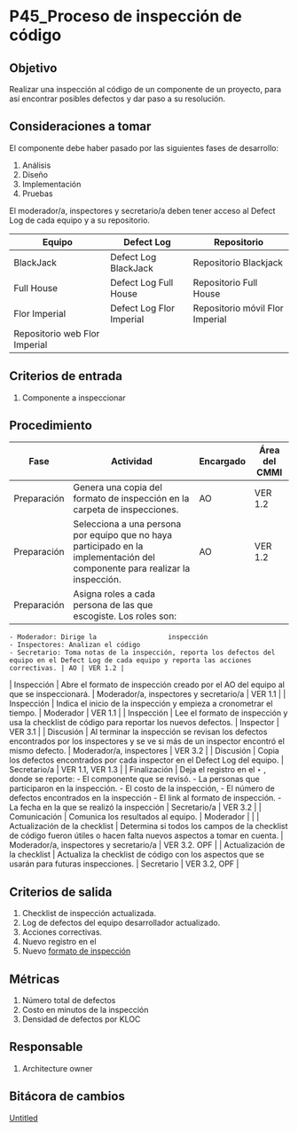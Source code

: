 # P45_Proceso de inspección de código

## Objetivo[](https://ace-software-development.github.io/Manual-de-Operaciones/docs/Plantillas/PL03_Creaci%C3%B3n%20de%20Procesos#objetivo)

Realizar una inspección al código de un componente de un proyecto, para así encontrar posibles defectos y dar paso a su resolución.

## **Consideraciones a tomar**

El componente debe haber pasado por las siguientes fases de desarrollo:

1. Análisis
2. Diseño
3. Implementación
4. Pruebas

El moderador/a, inspectores y secretario/a deben tener acceso al Defect Log de cada equipo y a su repositorio.

| Equipo | Defect Log | Repositorio |
| --- | --- | --- |
| BlackJack | Defect Log BlackJack | Repositorio Blackjack |
| Full House | Defect Log Full House | Repositorio Full House |
| Flor Imperial | Defect Log Flor Imperial | Repositorio móvil Flor Imperial
Repositorio web Flor Imperial |

## **Criterios de entrada**

1. Componente a inspeccionar

## **Procedimiento**

| Fase | Actividad  | Encargado  | Área del CMMI |
| --- | --- | --- | --- |
| Preparación | Genera una copia del formato de inspección en la carpeta de inspecciones. | AO | VER 1.2 |
| Preparación | Selecciona a una persona por equipo que no haya participado en la implementación del componente para realizar la inspección. | AO | VER 1.2 |
| Preparación  | Asigna roles a cada persona de las que escogiste. Los roles son: 
    - Moderador: Dirige la                  inspección
    - Inspectores: Analizan el código
    - Secretario: Toma notas de la inspección, reporta los defectos del equipo en el Defect Log de cada equipo y reporta las acciones correctivas. | AO | VER 1.2 |
| Inspección | Abre el formato de inspección creado por el AO del equipo al que se inspeccionará. | Moderador/a, inspectores y secretario/a | VER 1.1 |
| Inspección | Indica el inicio de la inspección y empieza a cronometrar el tiempo. | Moderador | VER 1.1 |
| Inspección | Lee el formato de inspección y usa la checklist de código para reportar los nuevos defectos. | Inspector | VER 3.1 |
| Discusión  | Al terminar la inspección se revisan los defectos encontrados por los inspectores y se ve si más de un inspector encontró el mismo defecto. | Moderador/a, inspectores | VER 3.2 |
| Discusión | Copia los defectos encontrados por cada inspector en el Defect Log del equipo.  | Secretario/a | VER 1.1, VER 1.3 |
| Finalización | Deja el registro en el ‣ , donde se reporte:
    - El componente que se revisó. 
    - La personas que participaron en la inspección.
    - El costo de la inspección,
    - El número de defectos encontrados en la inspección
    - El link al formato de inspección. 
    - La fecha en la que se realizó la inspección  | Secretario/a | VER 3.2 |
| Comunicación | Comunica los resultados al equipo. | Moderador |  |
| Actualización de la checklist | Determina si todos los campos de la checklist de código fueron útiles o hacen falta nuevos aspectos a tomar en cuenta. | Moderador/a, inspectores y secretario/a | VER 3.2. OPF |
| Actualización de la checklist | Actualiza la checklist de código con los aspectos que se usarán para futuras inspecciones.  | Secretario | VER 3.2, OPF |

## **Criterios de salida**

1. Checklist de inspección actualizada.
2. Log de defectos del equipo desarrollador actualizado.
3. Acciones correctivas.
4. Nuevo registro en el [](../../Log%20de%20inspecciones%20fd4602cc1cdc4cbcaad14c24a810a4cc.csv) 
5. Nuevo  [formato de inspección](https://docs.google.com/spreadsheets/d/11FFdJXF6vc_Tg0CcchvbWvLiBh8K0CibRki52i5AJMA/edit#gid=0) 

## **Métricas**

1. Número total de defectos
2. Costo en minutos de la inspección
3. Densidad de defectos por KLOC

## **Responsable**

1. Architecture owner

## Bitácora de cambios

[Untitled](P45_Proceso%20de%20inspeccio%CC%81n%20de%20co%CC%81digo%20912506cec1464fccaebeb996c1498b42/Untitled%20Database%205d55644014d34c1abace7570047f8e43.csv)